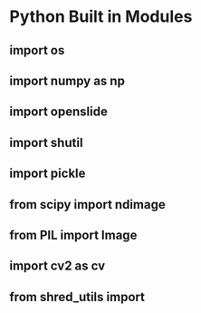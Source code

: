 # Python Built in Modules 

##
##
##
##
##
##
##
##

## import os
## import numpy as np
## import openslide
## import shutil
## import pickle
## from scipy import ndimage
## from PIL import Image
## import cv2 as cv
## from shred_utils import

